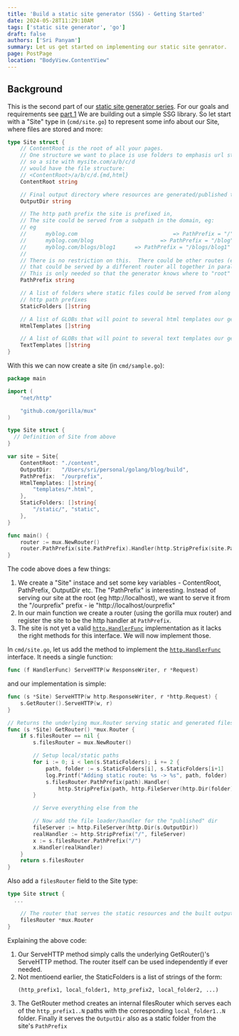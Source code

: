 ```yaml
---
title: 'Build a static site generator (SSG) - Getting Started'
date: 2024-05-28T11:29:10AM
tags: ['static site generator', 'go']
draft: false
authors: ['Sri Panyam']
summary: Let us get started on implementing our static site genrator.
page: PostPage
location: "BodyView.ContentView"
---
```


## Background

This is the second part of our [static site generator series](../).  For our goals and requirements see [part 1](../requirements) We are building out a simple SSG library.   So let start with a "Site" type in (`cmd/site.go`) to represent some info about our Site, where files are stored and more:

```go
type Site struct {
	// ContentRoot is the root of all your pages.
	// One structure we want to place is use folders to emphasis url structure too
	// so a site with mysite.com/a/b/c/d
	// would have the file structure:
	// <ContentRoot>/a/b/c/d.{md,html}
	ContentRoot string

	// Final output directory where resources are generated/published to
	OutputDir string

	// The http path prefix the site is prefixed in,
	// The site could be served from a subpath in the domain, eg:
	// eg
	//		myblog.com								=> PathPrefix = "/"
	//		myblog.com/blog						=> PathPrefix = "/blog"
	//		myblog.com/blogs/blog1		=> PathPrefix = "/blogs/blog1"
	//
	// There is no restriction on this.  There could be other routes (eg /products page)
	// that could be served by a different router all together in parallel to say /blog.
	// This is only needed so that the generator knows where to "root" the blog in the URL
	PathPrefix string

	// A list of folders where static files could be served from along with their
	// http path prefixes
	StaticFolders []string

	// A list of GLOBs that will point to several html templates our generator will parse and use
	HtmlTemplates []string

	// A list of GLOBs that will point to several text templates our generator will parse and use
	TextTemplates []string
}
```

With this we can now create a site (in `cmd/sample.go`):

```go
package main

import (
	"net/http"

	"github.com/gorilla/mux"
)

type Site struct {
  // Definition of Site from above
}

var site = Site{
	ContentRoot: "./content",
	OutputDir:   "/Users/sri/personal/golang/blog/build",
	PathPrefix:  "/ourprefix",
	HtmlTemplates: []string{
		"templates/*.html",
	},
	StaticFolders: []string{
		"/static/", "static",
	},
}

func main() {
	router := mux.NewRouter()
	router.PathPrefix(site.PathPrefix).Handler(http.StripPrefix(site.PathPrefix, &site))
}

```

The code above does a few things:

1. We create a "Site" instace and set some key variables - ContentRoot, PathPrefix, OutputDir etc.  The "PathPrefix" is interesting.  Instead of serving our site at the root (eg http://localhost), we want to serve it from the "/ourprefix" prefix - ie "http://localhost/ourprefix"
2. In our main function we create a router (using the gorilla mux router) and register the site to be the http handler at `PathPrefix`.
3. The site is not yet a valid [`http.HandlerFunc`](https://pkg.go.dev/net/http#HandlerFunc) implementation as it lacks the right methods for this interface.   We will now implement those.


In `cmd/site.go`, let us add the method to implement the [`http.HandlerFunc`](https://pkg.go.dev/net/http#HandlerFunc) interface.  It needs a single function:

```go
func (f HandlerFunc) ServeHTTP(w ResponseWriter, r *Request)
```

and our implementation is simple:

```go
func (s *Site) ServeHTTP(w http.ResponseWriter, r *http.Request) {
	s.GetRouter().ServeHTTP(w, r)
}

// Returns the underlying mux.Router serving static and generated files
func (s *Site) GetRouter() *mux.Router {
	if s.filesRouter == nil {
		s.filesRouter = mux.NewRouter()

		// Setup local/static paths
		for i := 0; i < len(s.StaticFolders); i += 2 {
			path, folder := s.StaticFolders[i], s.StaticFolders[i+1]
			log.Printf("Adding static route: %s -> %s", path, folder)
			s.filesRouter.PathPrefix(path).Handler(
				http.StripPrefix(path, http.FileServer(http.Dir(folder))))
		}

		// Serve everything else from the

		// Now add the file loader/handler for the "published" dir
		fileServer := http.FileServer(http.Dir(s.OutputDir))
		realHandler := http.StripPrefix("/", fileServer)
		x := s.filesRouter.PathPrefix("/")
		x.Handler(realHandler)
	}
	return s.filesRouter
}
```

Also add a `filesRouter` field to the Site type:

```go
type Site struct {
  ...

	// The router that serves the static resources and the built output files
	filesRouter *mux.Router
}
```

Explaining the above code:

1. Our ServeHTTP method simply calls the underlying GetRouter()'s ServeHTTP method.  The router itself can be used independently if ever needed.
2. Not mentioend earlier, the StaticFolders is a list of strings of the form:
    ```
    (http_prefix1, local_folder1, http_prefix2, local_folder2, ...)
    ```
3. The GetRouter method creates an internal filesRouter which serves each of the `http_prefix1..N` paths with the corresponding `local_folder1..N` folder.  Finally it serves the `OutputDir` also as a static folder from the site's `PathPrefix`
